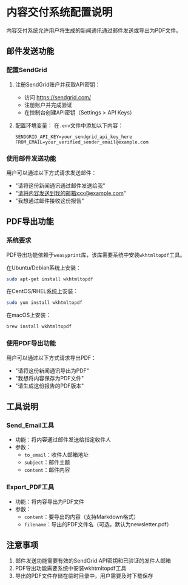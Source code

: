 # 内容交付系统配置说明

内容交付系统允许用户将生成的新闻通讯通过邮件发送或导出为PDF文件。

## 邮件发送功能

### 配置SendGrid

1. 注册SendGrid账户并获取API密钥：
   - 访问 https://sendgrid.com/
   - 注册账户并完成验证
   - 在控制台创建API密钥（Settings > API Keys）

2. 配置环境变量：
   在`.env`文件中添加以下内容：
   ```
   SENDGRID_API_KEY=your_sendgrid_api_key_here
   FROM_EMAIL=your_verified_sender_email@example.com
   ```

### 使用邮件发送功能

用户可以通过以下方式请求发送邮件：
- "请将这份新闻通讯通过邮件发送给我"
- "请将内容发送到我的邮箱xxx@example.com"
- "我想通过邮件接收这份报告"

## PDF导出功能

### 系统要求

PDF导出功能依赖于`weasyprint`库，该库需要系统中安装`wkhtmltopdf`工具。

在Ubuntu/Debian系统上安装：
```bash
sudo apt-get install wkhtmltopdf
```

在CentOS/RHEL系统上安装：
```bash
sudo yum install wkhtmltopdf
```

在macOS上安装：
```bash
brew install wkhtmltopdf
```

### 使用PDF导出功能

用户可以通过以下方式请求导出PDF：
- "请将这份新闻通讯导出为PDF"
- "我想将内容保存为PDF文件"
- "请生成这份报告的PDF版本"

## 工具说明

### Send_Email工具
- 功能：将内容通过邮件发送给指定收件人
- 参数：
  - `to_email`：收件人邮箱地址
  - `subject`：邮件主题
  - `content`：邮件内容

### Export_PDF工具
- 功能：将内容导出为PDF文件
- 参数：
  - `content`：要导出的内容（支持Markdown格式）
  - `filename`：导出的PDF文件名（可选，默认为newsletter.pdf）

## 注意事项

1. 邮件发送功能需要有效的SendGrid API密钥和已验证的发件人邮箱
2. PDF导出功能需要系统中安装wkhtmltopdf工具
3. 导出的PDF文件存储在临时目录中，用户需要及时下载保存